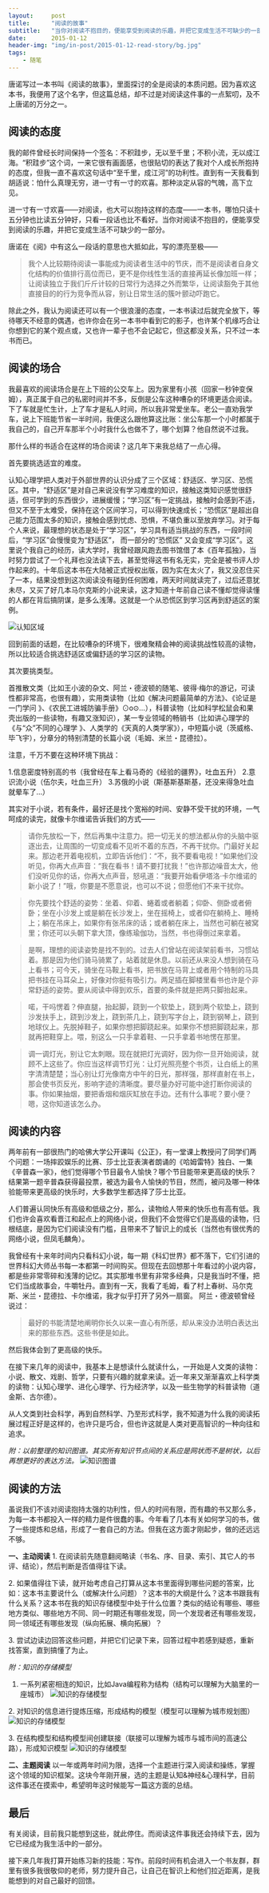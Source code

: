 ```yaml
---
layout:     post
title:      "阅读的故事"
subtitle:   "当你对阅读不抱目的，便能享受到阅读的乐趣，并把它变成生活不可缺少的一部分。"
date:       2015-01-12
header-img: "img/in-post/2015-01-12-read-story/bg.jpg"
tags:
    - 随笔
---
```




唐诺写过一本书叫《阅读的故事》，里面探讨的全是阅读的本质问题。因为喜欢这本书，我便用了这个名字，但这篇总结，却不过是对阅读这件事的一点絮叨，及不上唐诺的万分之一。

## 阅读的态度
我的邮件曾经长时间保持一个签名：不积跬步，无以至千里；不积小流，无以成江海。“积跬步”这个词，一来它很有画面感，也很贴切的表达了我对个人成长所抱持的态度，但我一直不喜欢这句话中“至千里，成江河”的功利性。直到有一天我看到胡适说：怕什么真理无穷，进一寸有一寸的欢喜。那种淡定从容的气魄，高下立见。

进一寸有一寸欢喜——对阅读，也大可以抱持这样的态度——一本书，哪怕只读十五分钟也比读五分钟好，只看一段话也比不看好。当你对阅读不抱目的，便能享受到阅读的乐趣，并把它变成生活不可缺少的一部分。

唐诺在《阅》中有这么一段话的意思也大抵如此，写的漂亮至极——
> 我个人比较期待阅读一事能成为阅读者生活中的节庆，而不是阅读者自身文化结构的价值排行高位而已，更不是你线性生活的直接再延长像加班一样；让阅读独立于我们斤斤计较的日常行为选择之外而繁华，让阅读豁免于其他直接目的的行为竞争而从容，别让日常生活的簇叶颤动吓跑它。

除此之外，我认为阅读还可以有一个很浪漫的态度，一本书读过后就完全放下，等待哪天不经意的偶遇，也许你会在另一本书中看到它的影子，也许某个机缘巧合让你想到它的某个观点或，又也许一辈子也不会记起它，但这都没关系，只不过一本书而已。

## 阅读的场合
我最喜欢的阅读场合是在上下班的公交车上。因为家里有小孩（回家一秒钟变保姆），真正属于自己的私密时间并不多，反倒是公车这种嘈杂的环境更适合阅读。下了车就是忙生计，上了车才是私人时间，所以我非常爱坐车。老公一直劝我学车，说上下班能节省一半时间，我便这么跟他算这比账：坐公车那一个小时都属于我自己的，自己开车那半个小时我什么也做不了，哪个划算？他自然说不过我。

那什么样的书适合在这样的场合阅读？这几年下来我总结了一点心得。

首先要挑选适宜的难度。

认知心理学把人类对于外部世界的认识分成了三个区域：舒适区、学习区、恐慌区。其中，“舒适区”是对自己来说没有学习难度的知识，接触这类知识感觉很舒适，但可学到的东西很少，进展缓慢；“学习区”有一定挑战，接触时会感到不适，但又不至于太难受，保持在这个区间学习，可以得到快速成长；“恐慌区”是超出自己能力范围太多的知识，接触会感到忧虑、恐惧，不堪负重以至放弃学习。对于每个人来说，最理想的状态是处于“学习区”，学习具有适当挑战的东西，一段时间后，“学习区”会慢慢变为“舒适区”， 而一部分的“恐慌区” 又会变成“学习区”。这里说个我自己的经历，读大学时，我曾经跟风跑去图书馆借了本《百年孤独》，当时努力尝试了一个礼拜也没法读下去，甚至觉得这书有名无实，完全是被书评人炒作起来的。十年后这本书在大陆被正式授权出版，因为实在太火了，我又没忍住买了一本，结果没想到这次阅读没有碰到任何困难，两天时间就读完了，过后还意犹未尽，又买了好几本马尔克斯的小说来读，这才知道十年前自己读不懂却觉得读懂的人都在背后搞阴谋，是多么浅薄。这就是一个从恐慌区到学习区再到舒适区的案例。

![认知区域](/img/in-post/2015-01-12-read-story/1.png)

回到前面的话题，在比较嘈杂的环境下，很难聚精会神的阅读挑战性较高的读物，所以比较适合挑选舒适区或偏舒适的学习区的读物。

其次要挑类型。

首推散文类（比如王小波的杂文、阿兰・德波顿的随笔、彼得·梅尔的游记，可读性都非常高，也很有趣），实用类读物（比如《解决问题最简单的方法》、《论证是一门学问 》、《农民工进城防骗手册》⊙o⊙…），科普读物（比如科学松鼠会和果壳出版的一些读物，有趣又涨知识），某一专业领域的畅销书（比如讲心理学的《与“众”不同的心理学 》、人类学的《天真的人类学家》），中短篇小说（茨威格、毕飞宇），分章分的特别清楚的长篇小说（毛姆、米兰・昆德拉）。

注意，千万不要在这种环境下挑战：

1.信息密度特别高的书（我曾经在车上看马奇的《经验的疆界》，吐血五升）
2.意识流小说（伍尔夫，吐血三升）
3.苏俄的小说（斯基斯基斯基，还没来得急吐血就晕车了...）

其实对于小说，若有条件，最好还是找个宽裕的时间、安静不受干扰的环境，一气呵成的读完，就像卡尔维诺告诉我们的方式——

> 请你先放松一下，然后再集中注意力。把一切无关的想法都从你的头脑中驱逐出去，让周围的一切变成看不见听不着的东西，不再干扰你。门最好关起来。那边老开着电视机，立即告诉他们：“不，我不要看电视！”如果他们没听见，你再大点声音：“我在看书！请不要打扰我！”也许那边噪音太大，他们没听见你的话，你再大点声音，怒吼道：“我要开始看伊塔洛·卡尔维诺的新小说了！”哦，你要是不愿意说，也可以不说；但愿他们不来干扰你。

> 你先要找个舒适的姿势：坐着、仰着、蜷着或者躺着；仰卧、侧卧或者俯卧；坐在小沙发上或是躺在长沙发上，坐在摇椅上，或者仰在躺椅上、睡椅上；躺在吊床上，如果你有张吊床的话；或者躺在床上，当然也可躺在被窝里；你还可以头朝下拿大顶，像练瑜伽功，当然，书也得倒过来拿着。

> 是啊，理想的阅读姿势是找不到的。过去人们曾站在阅读架前看书，习惯站着。那是因为他们骑马骑累了，站着就是休息。以前还从来没人想到骑在马上看书；可今天，骑坐在马鞍上看书，把书放在马背上或者用个特制的马具把书挂在马耳朵上，好像对你挺有吸引力。两足插在脚楼里看书也许是个非常舒适的姿势。要从阅读中得到欢乐，首要的条件就是把两只脚抬起来。

> 喏，干吗愣着？伸直腿，抬起脚，跷到一个软垫上，跷到两个软垫上，跷到沙发扶手上，跷到沙发上，跷到茶几上，跷到写字台上，跷到钢琴上，跷到地球仪上。先脱掉鞋子，如果你想把脚跷起来。如果你不想把脚跷起来，那就再把鞋穿上。喂，别这么一只手拿着鞋、一只手拿着书地愣在那里。

> 调一调灯光，别让它太刺眼。现在就把灯光调好，因为你一旦开始阅读，就顾不上这些了。你应当这样调节灯光：让灯光照亮整个书页，让白纸上的黑字清清楚楚；当心别让灯光像南方中午的日光，那样强，那样直射在书上，那会使书页反光，影响字迹的清晰度。要尽量办好可能中途打断你阅读的事。你如果抽烟，要把香烟和烟灰缸放在手边。还有什么事呢？要小便？嗯，这你知道该怎么办。

## 阅读的内容
两年前有一部很热门的哈佛大学公开课叫《公正》，有一堂课上教授问了同学们两个问题：一场摔跤娱乐的比赛、莎士比亚表演者朗诵的《哈姆雷特》独白、一集《辛普森一家》，他们觉得哪个节目最令人愉快？哪个节目能带来更高级的快乐？结果第一题辛普森获得最投票，被选为最令人愉快的节目，然而，被问及哪一种体验能带来更高级的快乐时，大多数学生都选择了莎士比亚。

人们普遍认同快乐有高级和低级之分，那么，读物给人带来的快乐也有高有低。我们也许会喜欢看晋江和起点上的网络小说，但我们不会觉得它们是高级的读物，归根结底，是因为它们阅读没有门槛，且带来不了智识上的成长（当然也有很优秀的网络小说，但凤毛麟角）。

我曾经有十来年时间内只看科幻小说，每一期《科幻世界》都不落下，它们引进的世界科幻大师丛书每一本都第一时间购买。但现在去回想那十年看过的小说内容，都是些非常零碎和浅薄的记忆。其实那堆书里有非常多经典，只是我当时不懂，把它们当成故事会，牛嚼牡丹。直到有一天，我看了毛姆，看了村上春树、马尔克斯、米兰・昆德拉、卡尔维诺，我才似乎打开了另外一扇窗。
阿兰・德波顿曾经说过：

> 最好的书能清楚地阐明你长久以来一直心有所感，却从来没办法明白表达出来的那些东西。这些书便是如此。

然后我体会到了更高级的快乐。

在接下来几年的阅读中，我基本上是想读什么就读什么，一开始是人文类的读物：小说、散文、戏剧、哲学，只要有兴趣的就拿来读。近一年来又渐渐喜欢上科学类的读物：认知心理学、进化心理学、行为经济学，以及一些生物学的科普读物（道金斯、古尔德）。

从人文类到社会科学，再到自然科学、乃至形式科学，我不知道为什么我的阅读拓展过程正好是这样的，也许只是巧合，但也许这就是人类对更高智识的一种向往和追求。

*附：以前整理的知识图谱。其实所有知识节点间的关系应是网状而不是树状，以后再想更好的表达方法。*
![知识图谱](/img/in-post/2015-01-12-read-story/2.png)

## 阅读的方法
虽说我们不该对阅读抱持太强的功利性，但人的时间有限，而有趣的书又那么多，为每一本书都投入一样的精力是件很蠢的事。今年看了几本有关如何学习的书，做了一些提炼和总结，形成了一套自己的方法。但我在这方面才刚起步，做的还远远不够。

**一、主动阅读**
1. 在阅读前先随意翻阅略读（书名、序、目录、索引、其它人的书评、结论），然后判断是否值得往下读。

2. 如果值得往下读，就开始考虑自己打算从这本书里面得到哪些问题的答案，比如：这本书主要说什么（或解决什么问题）？这本书的大纲是什么？这本书跟我有什么关系？这本书在我的知识存储模型中处于什么位置？类似的结论有哪些、哪些地方类似、哪些地方不同、同一时期还有哪些发现，同一个发现者还有哪些发现，同一领域还有哪些发现（纵向拓展、横向拓展）？

3. 尝试边读边回答这些问题，并把它们记录下来，回答过程中若感到疑惑，重新找答案，直到搞懂了为止。

*附：知识的存储模型*
1. 一系列紧密相连的知识，比如Java编程称为结构（结构可以理解为大脑里的一座城市）
![知识的存储模型](/img/in-post/2015-01-12-read-story/3.png)

2. 对知识的信息进行提炼压缩，形成结构的模型（模型可以理解为城市规划图）
![知识的存储模型](/img/in-post/2015-01-12-read-story/4.png)

3. 在结构模型和结构模型间创建联接（联接可以理解为城市与城市间的高速公路），形成知识模型
![知识的存储模型](/img/in-post/2015-01-12-read-story/5.png) 

**二、主题阅读**
以一年或两年时间为限，选择一个主题进行深入阅读和操练，掌握这个领域的知识框架。这块今年刚开展，选的主题是认知&神经&心理科学，目前这件事还在摸索中，希望明年这时候能写一篇这方面的总结。

## 最后
有关阅读，目前我只能想到这些，就此停住。而阅读这件事我还会持续下去，因为它已经成为我生活中的一部分。

接下来几年我打算开始练习新的技能：写作。前段时间有机会进入一个书友群，群里有很多我很敬仰的老师，努力提升自己，让自己在智识上和他们拉近距离，是我能想到的对自己最好的回馈。

